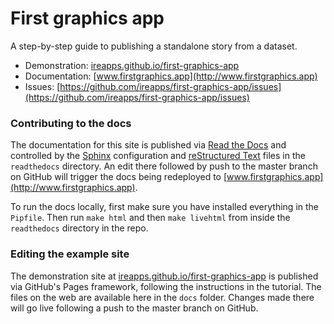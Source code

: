 # First graphics app

A step-by-step guide to publishing a standalone story from a dataset.

* Demonstration: [ireapps.github.io/first-graphics-app](https://ireapps.github.io/first-graphics-app/)
* Documentation: [www.firstgraphics.app](http://www.firstgraphics.app)
* Issues: [https://github.com/ireapps/first-graphics-app/issues](https://github.com/ireapps/first-graphics-app/issues)

### Contributing to the docs

The documentation for this site is published via [Read the Docs](https://readthedocs.org/) and controlled by the [Sphinx](https://www.sphinx-doc.org/en/master/) configuration and [reStructured Text](https://docutils.sourceforge.io/rst.html) files in the `readthedocs` directory. An edit there followed by push to the master branch on GitHub will trigger the docs being redeployed to [www.firstgraphics.app](http://www.firstgraphics.app).

To run the docs locally, first make sure you have installed everything in the `Pipfile`. Then run `make html` and then `make livehtml` from inside the `readthedocs` directory in the repo.

### Editing the example site

The demonstration site at [ireapps.github.io/first-graphics-app](https://ireapps.github.io/first-graphics-app/) is published via GitHub's Pages framework, following the instructions in the tutorial. The files on the web are available here in the `docs` folder. Changes made there will go live following a push to the master branch on GitHub.